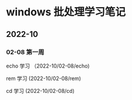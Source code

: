 # windows 批处理学习笔记

## 2022-10

### 02-08 第一周

echo 学习 （2022-10/02-08/echo)

rem 学习 (2022-10/02-08/rem)

cd 学习 (2022-10/02-08/cd)
